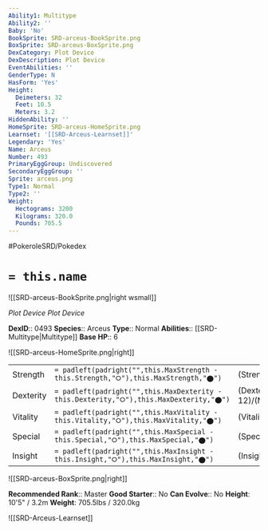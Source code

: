 ```yaml
---
Ability1: Multitype
Ability2: ''
Baby: 'No'
BookSprite: SRD-arceus-BookSprite.png
BoxSprite: SRD-arceus-BoxSprite.png
DexCategory: Plot Device
DexDescription: Plot Device
EventAbilities: ''
GenderType: N
HasForm: 'Yes'
Height:
  Deimeters: 32
  Feet: 10.5
  Meters: 3.2
HiddenAbility: ''
HomeSprite: SRD-arceus-HomeSprite.png
Learnset: '[[SRD-Arceus-Learnset]]'
Legendary: 'Yes'
Name: Arceus
Number: 493
PrimaryEggGroup: Undiscovered
SecondaryEggGroup: ''
Sprite: arceus.png
Type1: Normal
Type2: ''
Weight:
  Hectograms: 3200
  Kilograms: 320.0
  Pounds: 705.5
---
```


#PokeroleSRD/Pokedex

# `= this.name`

![[SRD-arceus-BookSprite.png|right wsmall]]

*Plot Device*
*Plot Device*

**DexID**:: 0493
**Species**:: Arceus
**Type**:: Normal
**Abilities**:: [[SRD-Multitype|Multitype]]
**Base HP**:: 6

![[SRD-arceus-HomeSprite.png|right]]

|           |                                                                                        |                                          |
| --------- | -------------------------------------------------------------------------------------- | ---------------------------------------- |
| Strength  | `= padleft(padright("",this.MaxStrength - this.Strength,"⭘"),this.MaxStrength,"⬤")`    | (Strength::12)/(MaxStrength::12)   |
| Dexterity | `= padleft(padright("",this.MaxDexterity - this.Dexterity,"⭘"),this.MaxDexterity,"⬤")` | (Dexterity:: 12)/(MaxDexterity::12) |
| Vitality  | `= padleft(padright("",this.MaxVitality - this.Vitality,"⭘"),this.MaxVitality,"⬤")`    | (Vitality::12)/(MaxVitality::12)   |
| Special   | `= padleft(padright("",this.MaxSpecial - this.Special,"⭘"),this.MaxSpecial,"⬤")`       | (Special::12)/(MaxSpecial::12)     |
| Insight   | `= padleft(padright("",this.MaxInsight - this.Insight,"⭘"),this.MaxInsight,"⬤")`       | (Insight::12)/(MaxInsight::12)     |

![[SRD-arceus-BoxSprite.png|right]]

**Recommended Rank**:: Master
**Good Starter**:: No
**Can Evolve**:: No
**Height**: 10'5" / 3.2m
**Weight**: 705.5lbs / 320.0kg

![[SRD-Arceus-Learnset]]